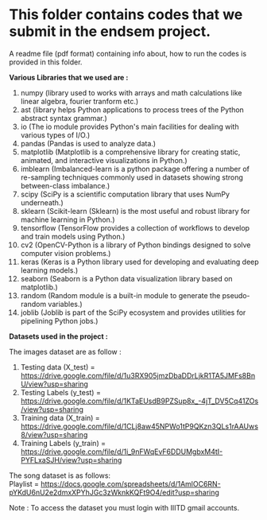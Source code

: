 # This folder contains codes that we submit in the endsem project.

A readme file (pdf format) containing info about, how to run the codes is provided in this folder.

**Various Libraries that we used are :**

1. numpy  (library used to works with arrays and math calculations like linear algebra, fourier tranform etc.)
2. ast  (library helps Python applications to process trees of the Python abstract syntax grammar.)
3. io  (The io module provides Python's main facilities for dealing with various types of I/O.)
4. pandas  (Pandas is used to analyze data.)
5. matplotlib  (Matplotlib is a comprehensive library for creating static, animated, and interactive visualizations in Python.)
6. imblearn  (Imbalanced-learn is a python package offering a number of re-sampling techniques commonly used in datasets showing strong between-class imbalance.)
7. scipy  (SciPy is a scientific computation library that uses NumPy underneath.)
8. sklearn  (Scikit-learn (Sklearn) is the most useful and robust library for machine learning in Python.)
9. tensorflow  (TensorFlow provides a collection of workflows to develop and train models using Python.)
10. cv2  (OpenCV-Python is a library of Python bindings designed to solve computer vision problems.)
11. keras  (Keras is a Python library used for developing and evaluating deep learning models.)
12. seaborn  (Seaborn is a Python data visualization library based on matplotlib.)
13. random  (Random module is a built-in module to generate the pseudo-random variables.)
14. joblib  (Joblib is part of the SciPy ecosystem and provides utilities for pipelining Python jobs.)

**Datasets used in the project :**

The images dataset are as follow :
1. Testing data (X_test) = https://drive.google.com/file/d/1u3RX905jmzDbaDDrLjkR1TA5JMFs8BnU/view?usp=sharing
2. Testing Labels (y_test) = https://drive.google.com/file/d/1KTaEUsdB9PZSup8x_-4jT_DV5Cq41ZOs/view?usp=sharing
3. Training data (X_train) = https://drive.google.com/file/d/1CLj8aw45NPWo1tP9QKzn3QLs1rAAUws8/view?usp=sharing
4. Training Labels (y_train) = https://drive.google.com/file/d/1i_9nFWqEvF6DDUMgbxM4tI-PYFLxaSJH/view?usp=sharing  

The song dataset is as follows:  
Playlist = https://docs.google.com/spreadsheets/d/1AmlOC6RN-pYKdU6nU2e2dmxXPYhJGc3zWknkKQFt9O4/edit?usp=sharing  

Note : To access the dataset you must login with IIITD gmail accounts.  






